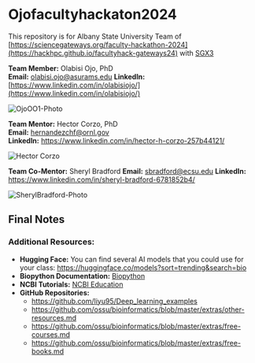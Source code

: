 # Ojofacultyhackaton2024
This repository is for Albany State University Team of [https://sciencegateways.org/faculty-hackathon-2024](https://hackhpc.github.io/facultyhack-gateways24) with [SGX3](https://sciencegateways.org/)

**Team Member:** Olabisi Ojo, PhD                                             
**Email:** [olabisi.ojo@asurams.edu](mailto:olabisi.ojo@asurams.edu)
**LinkedIn:** [https://www.linkedin.com/in/olabisiojo/](https://www.linkedin.com/in/olabisiojo/)

![OjoOO1-Photo](https://github.com/user-attachments/assets/0219dc8e-f684-4040-87f9-316d5c89268d)


**Team Mentor:** Hector Corzo, PhD	
**Email:** hernandezchf@ornl.gov	
**LinkedIn:** https://www.linkedin.com/in/hector-h-corzo-257b44121/	

![Hector Corzo](https://github.com/user-attachments/assets/dcc09d46-535c-4c1f-963d-7169ff7113a0)


**Team Co-Mentor:** Sheryl Bradford
**Email:** sbradford@ecsu.edu
**LinkedIn:** https://www.linkedin.com/in/sheryl-bradford-6781852b4/

![SherylBradford-Photo](https://github.com/user-attachments/assets/fffeb3f8-ac51-4127-adf0-99a0ca54faa5)

















## **Final Notes**

### **Additional Resources:**
- **Hugging Face:** You can find several AI models that you could use for your class: https://huggingface.co/models?sort=trending&search=bio
- **Biopython Documentation:** [Biopython](https://biopython.org/wiki/Documentation)
- **NCBI Tutorials:** [NCBI Education](https://www.ncbi.nlm.nih.gov/home/tutorials/)
- **GitHub Repositories:** 
	- https://github.com/liyu95/Deep_learning_examples
	- https://github.com/ossu/bioinformatics/blob/master/extras/other-resources.md
	- https://github.com/ossu/bioinformatics/blob/master/extras/free-courses.md
	- https://github.com/ossu/bioinformatics/blob/master/extras/free-books.md
